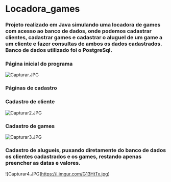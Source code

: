 # Locadora_games

### Projeto realizado em Java simulando uma locadora de games com acesso ao banco de dados, onde podemos cadastrar clientes, cadastrar games e cadastrar o aluguel de um game a um cliente e fazer consultas de ambos os dados cadastrados. Banco de dados utilizado foi o PostgreSql.

### Página inicial do programa
![Capturar.JPG](https://i.imgur.com/eQ8ZhCR.jpg)

### Páginas de cadastro

### Cadastro de cliente
![Capturar2.JPG](https://i.imgur.com/NfMa3uc.jpg)

### Cadastro de games
![Capturar3.JPG](https://i.imgur.com/HJzjjNe.jpg)

### Cadastro de alugueis, puxando diretamente do banco de dados os clientes cadastrados e os games, restando apenas preencher as datas e valores.
![Capturar4.JPG]https://i.imgur.com/G13HtTx.jpg)



